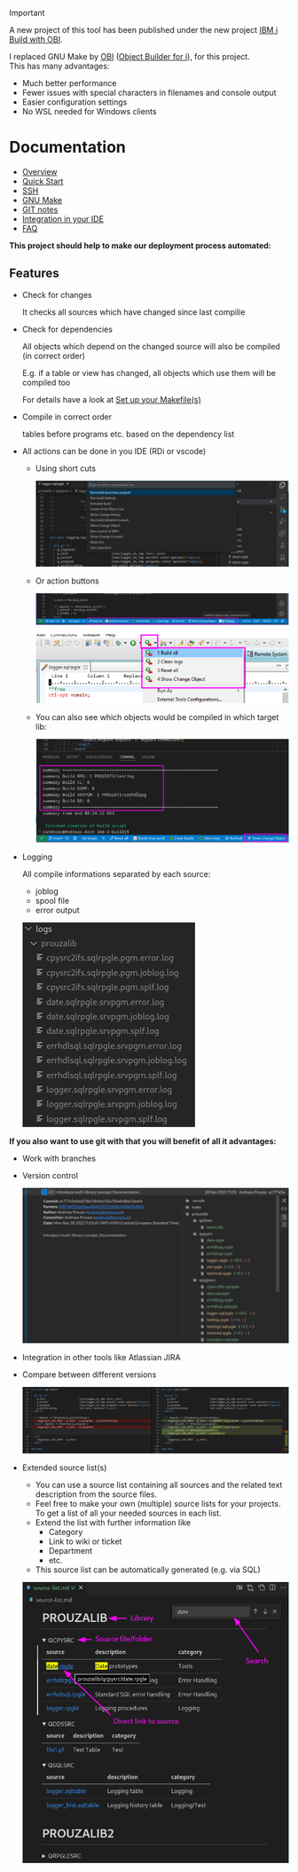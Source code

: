 
> [!IMPORTANT]
> A new project of this tool has been published under the new project [IBM i Build with OBI](https://github.com/andreas-prouza/ibm-i-build-obi).
> 
> I replaced GNU Make by [OBI](https://github.com/andreas-prouza/obi) ([Object Builder for i](https://github.com/andreas-prouza/obi)), for this project.  
> This has many advantages:
> * Much better performance
> * Fewer issues with special characters in filenames and console output
> * Easier configuration settings
> * No WSL needed for Windows clients


# Documentation

- [Overview](/docs/pages/overview.md)
- [Quick Start](/docs/pages/quick_start.md)
- [SSH](/docs/pages/SSH.md)
- [GNU Make](/docs/pages/gnu_make.md)
- [GIT notes](/docs/pages/git.md)
- [Integration in your IDE](/docs/pages/integration_in_your_ide.md)
- [FAQ](/docs/pages/faq.md)

**This project should help to make our deployment process automated:**


## Features
* Check for changes
  
    It checks all sources which have changed since last compilie
  
* Check for dependencies
  
  All objects which depend on the changed source will also be compiled (in correct order)

  E.g. if a table or view has changed, all objects which use them will be compiled too

  For details have a look at [Set up your Makefile(s)](/docs/pages/gnu_make.md#set-up-your-makefiles)


* Compile in correct order
  
  tables before programs etc. based on the dependency list

* All actions can be done in you IDE (RDi or vscode)
  * Using short cuts

    ![run-command-2.jpg](docs/assets/run-command-2.jpg)
  
  * Or action buttons

    ![vscode-actions.jpg](docs/assets/vscode-actions.png)

    ![rdi-actions.jpg](docs/assets/rdi-actions.png)

  * You can also see which objects would be compiled in which target lib:
    
    ![vscode-show-change-obj.jpg](docs/assets/vscode-show-change-obj.png)

* Logging
  
  All compile informations separated by each source: 
  * joblog
  * spool file
  * error output

  ![compile-logs](docs/assets/compile-logs.jpg)


**If you also want to use git with that you will benefit of all it advantages:**

* Work with branches
* Version control

  ![git-commit](docs/assets/git-commit.jpg)

* Integration in other tools like Atlassian JIRA
* Compare between different versions

  ![git-compare](docs/assets/git-compare.jpg)

* Extended source list(s)
  * You can use a source list containing all sources and the related text description from the source files.
  * Feel free to make your own (multiple) source lists for your projects.  
  To get a list of all your needed sources in each list.
  * Extend the list with further information like
    * Category
    * Link to wiki or ticket
    * Department
    * etc.
  * This source list can be automatically generated (e.g. via SQL)

  ![source-list](docs/assets/source-list.png)